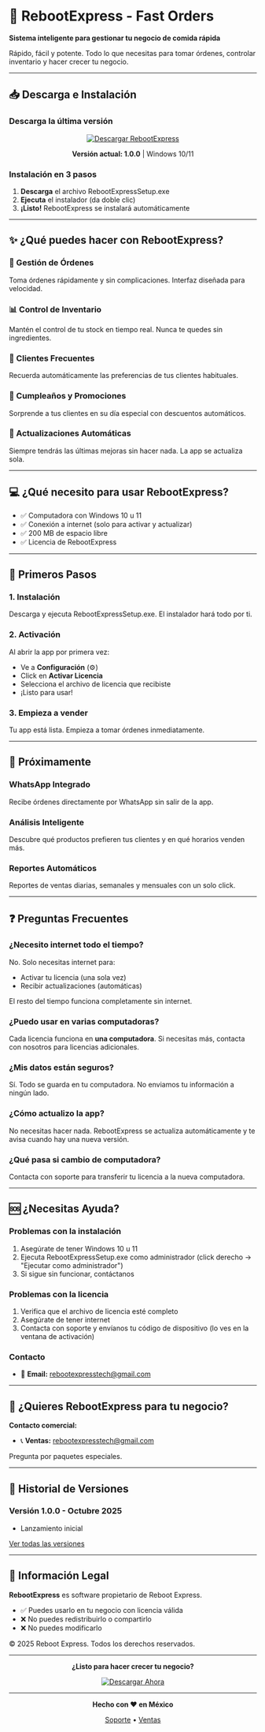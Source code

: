 # 🍔 RebootExpress - Fast Orders

**Sistema inteligente para gestionar tu negocio de comida rápida**

Rápido, fácil y potente. Todo lo que necesitas para tomar órdenes, controlar inventario y hacer crecer tu negocio.

---

## 📥 Descarga e Instalación

### **Descarga la última versión**

<div align="center">

[![Descargar RebootExpress](https://img.shields.io/badge/DESCARGAR-Setup.exe-blue?style=for-the-badge&logo=windows&logoColor=white)](https://github.com/bysilva/FastOrders-Releases/releases/latest/download/RebootExpressSetup.exe)

**Versión actual: 1.0.0** | Windows 10/11

</div>

### **Instalación en 3 pasos**

1. **Descarga** el archivo RebootExpressSetup.exe
2. **Ejecuta** el instalador (da doble clic)
3. **¡Listo!** RebootExpress se instalará automáticamente

---

## ✨ ¿Qué puedes hacer con RebootExpress?

### **📝 Gestión de Órdenes**
Toma órdenes rápidamente y sin complicaciones. Interfaz diseñada para velocidad.

### **📊 Control de Inventario**
Mantén el control de tu stock en tiempo real. Nunca te quedes sin ingredientes.

### **👥 Clientes Frecuentes**
Recuerda automáticamente las preferencias de tus clientes habituales.

### **🎂 Cumpleaños y Promociones**
Sorprende a tus clientes en su día especial con descuentos automáticos.

### **🔄 Actualizaciones Automáticas**
Siempre tendrás las últimas mejoras sin hacer nada. La app se actualiza sola.

---

## 💻 ¿Qué necesito para usar RebootExpress?

- ✅ Computadora con Windows 10 u 11
- ✅ Conexión a internet (solo para activar y actualizar)
- ✅ 200 MB de espacio libre
- ✅ Licencia de RebootExpress

---

## 🚀 Primeros Pasos

### **1. Instalación**
Descarga y ejecuta RebootExpressSetup.exe. El instalador hará todo por ti.

### **2. Activación**
Al abrir la app por primera vez:
- Ve a **Configuración** (⚙️)
- Click en **Activar Licencia**
- Selecciona el archivo de licencia que recibiste
- ¡Listo para usar!

### **3. Empieza a vender**
Tu app está lista. Empieza a tomar órdenes inmediatamente.

---

## 📱 Próximamente

### **WhatsApp Integrado**
Recibe órdenes directamente por WhatsApp sin salir de la app.

### **Análisis Inteligente**
Descubre qué productos prefieren tus clientes y en qué horarios venden más.

### **Reportes Automáticos**
Reportes de ventas diarias, semanales y mensuales con un solo click.

---

## ❓ Preguntas Frecuentes

### **¿Necesito internet todo el tiempo?**
No. Solo necesitas internet para:
- Activar tu licencia (una sola vez)
- Recibir actualizaciones (automáticas)

El resto del tiempo funciona completamente sin internet.

### **¿Puedo usar en varias computadoras?**
Cada licencia funciona en **una computadora**. Si necesitas más, contacta con nosotros para licencias adicionales.

### **¿Mis datos están seguros?**
Sí. Todo se guarda en tu computadora. No enviamos tu información a ningún lado.

### **¿Cómo actualizo la app?**
No necesitas hacer nada. RebootExpress se actualiza automáticamente y te avisa cuando hay una nueva versión.

### **¿Qué pasa si cambio de computadora?**
Contacta con soporte para transferir tu licencia a la nueva computadora.

---

## 🆘 ¿Necesitas Ayuda?

### **Problemas con la instalación**
1. Asegúrate de tener Windows 10 u 11
2. Ejecuta RebootExpressSetup.exe como administrador (click derecho → "Ejecutar como administrador")
3. Si sigue sin funcionar, contáctanos

### **Problemas con la licencia**
1. Verifica que el archivo de licencia esté completo
2. Asegúrate de tener internet
3. Contacta con soporte y envíanos tu código de dispositivo (lo ves en la ventana de activación)

### **Contacto**
- 📧 **Email:** rebootexpresstech@gmail.com

---

## 💼 ¿Quieres RebootExpress para tu negocio?

**Contacto comercial:**
- 📞 **Ventas:** rebootexpresstech@gmail.com

Pregunta por paquetes especiales.

---

## 📝 Historial de Versiones

### **Versión 1.0.0** - Octubre 2025
- Lanzamiento inicial

[Ver todas las versiones](https://github.com/bysilva/FastOrders-Releases/releases)

---

## 📄 Información Legal

**RebootExpress** es software propietario de Reboot Express.

- ✅ Puedes usarlo en tu negocio con licencia válida
- ❌ No puedes redistribuirlo o compartirlo
- ❌ No puedes modificarlo

© 2025 Reboot Express. Todos los derechos reservados.

---

<div align="center">

**¿Listo para hacer crecer tu negocio?**

[![Descargar Ahora](https://img.shields.io/badge/DESCARGAR%20AHORA-brightgreen?style=for-the-badge)](https://github.com/bysilva/FastOrders-Releases/releases/latest/download/RebootExpressSetup.exe)

---

**Hecho con ❤️ en México**

[Soporte](mailto:rebootexpresstech@gmail.com) • [Ventas](mailto:rebootexpresstech@gmail.com)

</div>
